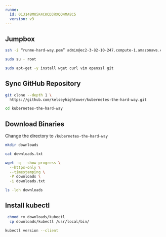 ```yaml
---
runme:
  id: 01J148M05K4CKCD3RXQQ4MA8C5
  version: v3
---
```


## Jumpbox

```sh {"id":"01HZEKF9STXM7WRABS5G4MZG6S"}
ssh -i “runme-hard-way.pem” admin@ec2-3-82-10-247.compute-1.amazonaws.com
```

```sh {"id":"01HZEKFKXD3KEFTZ48B2RDJP3G"}
sudo su - root
```

```sh {"id":"01HZEKGWA6AZRGXYSM6ANQ06AN"}
sudo apt-get -y install wget curl vim openssl git
```

## Sync GitHub Repository

```sh {"id":"01HZEKN250JWSKS0DXDG2KFN28"}
git clone --depth 1 \
  https://github.com/kelseyhightower/kubernetes-the-hard-way.git
```

```sh {"id":"01HZEKN5AP8PJ8Q9A2MHM70XGJ"}
cd kubernetes-the-hard-way
```

## Download Binaries

Change the directory to `/kubernetes-the-hard-way`

```sh {"id":"01HZEKPA6D374SVAH23DR4VMK3"}
mkdir downloads
```

```sh {"id":"01HZEKPP9NKNB6SVF37SZ65BXQ"}
cat downloads.txt
```

```sh {"id":"01HZEKPXGPS08S1CHK9GKDPP29"}
wget -q --show-progress \
  --https-only \
  --timestamping \
  -P downloads \
  -i downloads.txt
```

```sh {"id":"01HZEKQ6Y0J34S3M3KBPMHXEDS"}
ls -loh downloads
```

## Install kubectl

```sh {"id":"01HZEKQKKMV3ZNVFC4CPNCKZQS"}
 chmod +x downloads/kubectl
  cp downloads/kubectl /usr/local/bin/
```

```sh {"id":"01HZEKRX17AYHGB840772BY5BJ"}
kubectl version --client
```